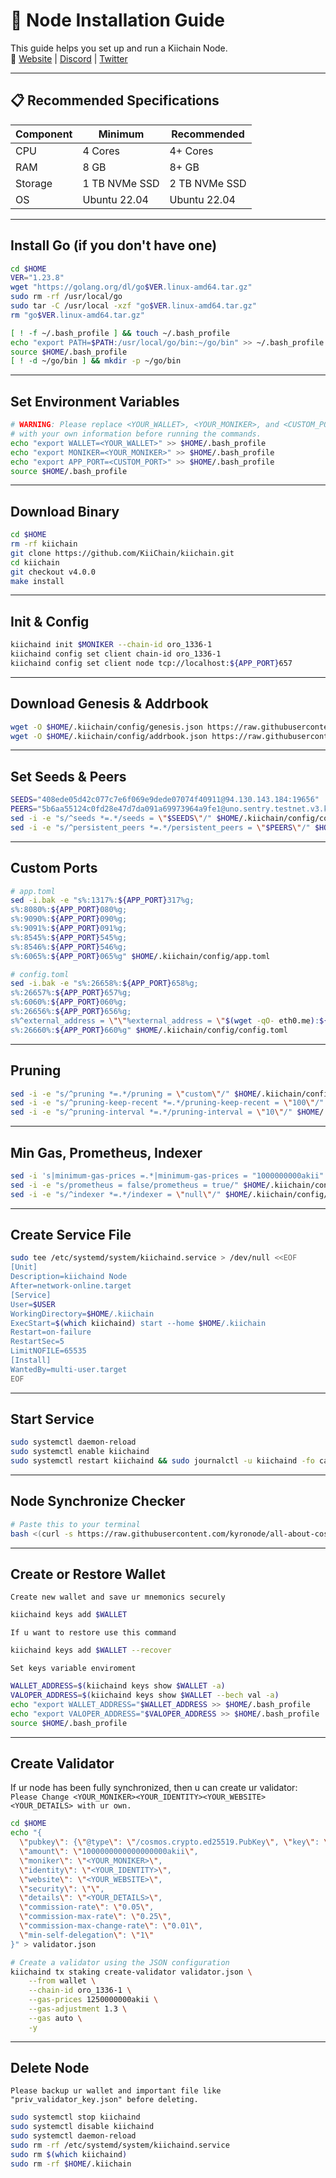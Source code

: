 # 🚀 Node Installation Guide

This guide helps you set up and run a Kiichain Node.  
🔗 [Website](https://www.kiiglobal.io/) | [Discord](https://discord.gg/4wNJRqR9) | [Twitter](https://x.com/KiiChainio)

---

## 📋 Recommended Specifications

| Component | Minimum | Recommended |
|-----------|----------|-------------|
| CPU       | 4 Cores  | 4+ Cores    |
| RAM       | 8 GB     | 8+ GB       |
| Storage   | 1 TB NVMe SSD | 2 TB NVMe SSD |
| OS        | Ubuntu 22.04 | Ubuntu 22.04 |

---

## Install Go (if you don't have one)
```bash
cd $HOME
VER="1.23.8"
wget "https://golang.org/dl/go$VER.linux-amd64.tar.gz"
sudo rm -rf /usr/local/go
sudo tar -C /usr/local -xzf "go$VER.linux-amd64.tar.gz"
rm "go$VER.linux-amd64.tar.gz"

[ ! -f ~/.bash_profile ] && touch ~/.bash_profile
echo "export PATH=$PATH:/usr/local/go/bin:~/go/bin" >> ~/.bash_profile
source $HOME/.bash_profile
[ ! -d ~/go/bin ] && mkdir -p ~/go/bin
```

---

## Set Environment Variables
```bash
# WARNING: Please replace <YOUR_WALLET>, <YOUR_MONIKER>, and <CUSTOM_PORT>
# with your own information before running the commands.
echo "export WALLET=<YOUR_WALLET>" >> $HOME/.bash_profile
echo "export MONIKER=<YOUR_MONIKER>" >> $HOME/.bash_profile
echo "export APP_PORT=<CUSTOM_PORT>" >> $HOME/.bash_profile
source $HOME/.bash_profile
```

---

## Download Binary
```bash
cd $HOME
rm -rf kiichain
git clone https://github.com/KiiChain/kiichain.git
cd kiichain
git checkout v4.0.0
make install
```

---

## Init & Config
```bash
kiichaind init $MONIKER --chain-id oro_1336-1
kiichaind config set client chain-id oro_1336-1
kiichaind config set client node tcp://localhost:${APP_PORT}657
```

---

## Download Genesis & Addrbook
```bash
wget -O $HOME/.kiichain/config/genesis.json https://raw.githubusercontent.com/kyronode/all-about-cosmos/refs/heads/main/Testnet/Kiichain/genesis.json
wget -O $HOME/.kiichain/config/addrbook.json https://raw.githubusercontent.com/kyronode/all-about-cosmos/refs/heads/main/Testnet/Kiichain/addrbook.json
```

---

## Set Seeds & Peers
```bash
SEEDS="408ede05d42c077c7e6f069e9dede07074f40911@94.130.143.184:19656"
PEERS="5b6aa55124c0fd28e47d7da091a69973964a9fe1@uno.sentry.testnet.v3.kiivalidator.com:26656,5e6b283c8879e8d1b0866bda20949f9886aff967@dos.sentry.testnet.v3.kiivalidator.com:26656,37efd4fe6fe3d7a02f5fd3be50d87c40c22c538e@3.21.163.223:26656,5586eeacaf24dc9e1ac7114712c59b9a4008cb17@157.180.3.36:26656,b44c9a8f83e6e54398ebe0071291f4910e2ac06d@195.26.251.0:19656,0ed98f1fbd521061dd2aebf5006e0210a3fdc514@38.242.201.82:26656,49f6ec41d2f9fb80bef1fc94f68401327b18bc5b@144.217.68.182:29956,4acc0d6cd7d986ddcc285ca84f0751e72a3551e1@62.169.25.150:26656,060580ec077b57ff689b7f7ff99cb11a2b7bebaf@167.86.119.59:26656,0d2f5687a9aad73e8452053509e95f15f8e7cb2d@152.53.244.37:17656,5d56f35169f9b18feccc02065c5ab3fd00aadd89@88.99.137.138:31656,ddff96cc52a1977bac5cfa9ecaa24b4f7f4a91b0@156.67.29.226:26656,4fa1d8a96e7b1daa508e4e54aceaef6a5fbae2b5@144.91.105.79:26656,b0f5496acf5274e15f0c1480a3a5b42e24f26931@46.232.249.218:26656,75077b7012727fd0d9a46f384d4d2b8905b40a9e@152.53.228.204:26656,5faaa7bafc2c75ad7fc15734d28e172e983e324c@157.180.52.245:15656,8196802a14a6c79e0689e39bec66f3f7e5779c6c@172.81.133.221:26656,df675aa09d8993a7a24c33d6937efa4c77b8569c@23.129.20.122:31556,98695c993641bc3193661cae67597d35caf60194@152.53.84.190:26656,89137ae052578557a6062557cc8c6cce6b08ab13@65.108.198.145:62656,408ede05d42c077c7e6f069e9dede07074f40911@94.130.143.184:19656,dfd5615a230f2876836757a7168a950d7dfc7a8e@149.50.116.116:29656,169a84de3aa039c6258643fc11a973e261e87d2a@135.125.97.162:31556,6c7fb62f1583ae3b9f87409455dc0bbf73f151e5@138.199.223.113:26656,74a8afe2428f3488b96a52ea0d5859bf608ea18a@135.181.178.120:31656,7699784d63c212b22cb552cd244f50df22fbcf42@5.75.167.51:26656,3e0cd23706b949076d7b3c629cc49e4ef1a32d44@23.129.20.121:31556"
sed -i -e "s/^seeds *=.*/seeds = \"$SEEDS\"/" $HOME/.kiichain/config/config.toml
sed -i -e "s/^persistent_peers *=.*/persistent_peers = \"$PEERS\"/" $HOME/.kiichain/config/config.toml
```

---

## Custom Ports
```bash
# app.toml
sed -i.bak -e "s%:1317%:${APP_PORT}317%g;
s%:8080%:${APP_PORT}080%g;
s%:9090%:${APP_PORT}090%g;
s%:9091%:${APP_PORT}091%g;
s%:8545%:${APP_PORT}545%g;
s%:8546%:${APP_PORT}546%g;
s%:6065%:${APP_PORT}065%g" $HOME/.kiichain/config/app.toml

# config.toml
sed -i.bak -e "s%:26658%:${APP_PORT}658%g;
s%:26657%:${APP_PORT}657%g;
s%:6060%:${APP_PORT}060%g;
s%:26656%:${APP_PORT}656%g;
s%^external_address = \"\"%external_address = \"$(wget -qO- eth0.me):${APP_PORT}656\"%;
s%:26660%:${APP_PORT}660%g" $HOME/.kiichain/config/config.toml
```

---

## Pruning
```bash
sed -i -e "s/^pruning *=.*/pruning = \"custom\"/" $HOME/.kiichain/config/app.toml 
sed -i -e "s/^pruning-keep-recent *=.*/pruning-keep-recent = \"100\"/" $HOME/.kiichain/config/app.toml
sed -i -e "s/^pruning-interval *=.*/pruning-interval = \"10\"/" $HOME/.kiichain/config/app.toml
```

---

## Min Gas, Prometheus, Indexer
```bash
sed -i 's|minimum-gas-prices =.*|minimum-gas-prices = "1000000000akii"|g' $HOME/.kiichain/config/app.toml
sed -i -e "s/prometheus = false/prometheus = true/" $HOME/.kiichain/config/config.toml
sed -i -e "s/^indexer *=.*/indexer = \"null\"/" $HOME/.kiichain/config/config.toml
```

---

## Create Service File
```bash
sudo tee /etc/systemd/system/kiichaind.service > /dev/null <<EOF
[Unit]
Description=kiichaind Node
After=network-online.target
[Service]
User=$USER
WorkingDirectory=$HOME/.kiichain
ExecStart=$(which kiichaind) start --home $HOME/.kiichain
Restart=on-failure
RestartSec=5
LimitNOFILE=65535
[Install]
WantedBy=multi-user.target
EOF
```

---

## Start Service
```bash
sudo systemctl daemon-reload
sudo systemctl enable kiichaind
sudo systemctl restart kiichaind && sudo journalctl -u kiichaind -fo cat
```

---

## Node Synchronize Checker
```bash
# Paste this to your terminal
bash <(curl -s https://raw.githubusercontent.com/kyronode/all-about-cosmos/refs/heads/main/Testnet/Kiichain/kiichain-sync.sh)
```

---

## Create or Restore Wallet
`Create new wallet and save ur mnemonics securely`
```bash
kiichaind keys add $WALLET
```
`If u want to restore use this command`
```bash
kiichaind keys add $WALLET --recover
```
`Set keys variable enviroment`
```bash
WALLET_ADDRESS=$(kiichaind keys show $WALLET -a)
VALOPER_ADDRESS=$(kiichaind keys show $WALLET --bech val -a)
echo "export WALLET_ADDRESS="$WALLET_ADDRESS >> $HOME/.bash_profile
echo "export VALOPER_ADDRESS="$VALOPER_ADDRESS >> $HOME/.bash_profile
source $HOME/.bash_profile
```

---

## Create Validator
If ur node has been fully synchronized, then u can create ur validator:
`Please Change <YOUR_MONIKER><YOUR_IDENTITY><YOUR_WEBSITE><YOUR_DETAILS> with ur own.`
```bash
cd $HOME
echo "{
  \"pubkey\": {\"@type\": \"/cosmos.crypto.ed25519.PubKey\", \"key\": \"$(kiichaind tendermint show-validator | grep -Po '\"key\":\s*\"\K[^\"]*')\"},
  \"amount\": \"1000000000000000000akii\",
  \"moniker\": \"<YOUR_MONIKER>\",
  \"identity\": \"<YOUR_IDENTITY>\",
  \"website\": \"<YOUR_WEBSITE>\",
  \"security\": \"\",
  \"details\": \"<YOUR_DETAILS>\",
  \"commission-rate\": \"0.05\",
  \"commission-max-rate\": \"0.25\",
  \"commission-max-change-rate\": \"0.01\",
  \"min-self-delegation\": \"1\"
}" > validator.json

# Create a validator using the JSON configuration
kiichaind tx staking create-validator validator.json \
    --from wallet \
    --chain-id oro_1336-1 \
    --gas-prices 1250000000akii \
    --gas-adjustment 1.3 \
    --gas auto \
    -y
```

---

## Delete Node
`Please backup ur wallet and important file like "priv_validator_key.json" before deleting.` 
```bash
sudo systemctl stop kiichaind
sudo systemctl disable kiichaind
sudo systemctl daemon-reload
sudo rm -rf /etc/systemd/system/kiichaind.service
sudo rm $(which kiichaind)
sudo rm -rf $HOME/.kiichain
```